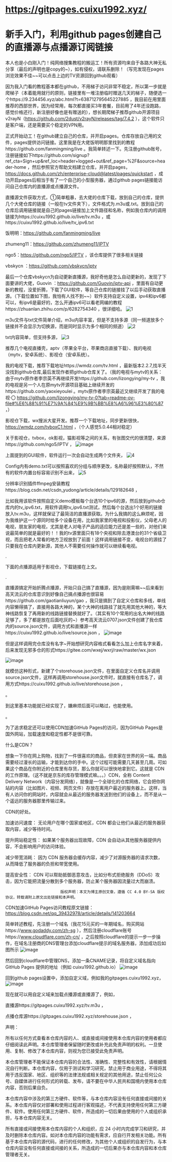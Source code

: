 # https://gitpages.cuixu1992.xyz/
# 新手入门，利用github pages创建自己的直播源与点播源订阅链接

本人也是小白刚入门！纯网络搜集教程的搬运工！所有资源均来自于各路大神无私分享（最后的声明也是copy的~），如有侵权，请联系删除！（写完发现在pages浏览效果不佳~~可以点击上边的TV资源回到github观看）

因为我入门看的教程基本都在github，不用梯子访问非常不稳定，所以第一步就是爬梯子（本着能用就行的原则，链接里有一堆注册临时赠送几天的梯子，随便选一个https://9.234456.xyz/abc.html?t=638712795645227885 ，我目前在用里面推荐的西部世界，因为经常用，每次都直接买3年套餐，目前用了4年还没跑路，感觉价格还行，新注册好像也是有赠送的），想长期爬梯子推荐github开源项目v2rayN（https://github.com/2dust/v2rayN/releases/tag/7.4.2 ），这个软件只是客户端，还是需要买个稳定的VPN用。

正式开始动工！在github建立自己的仓库，并开启pages。仓库存放自己用的文件，pages提供访问链接。这里我是在大佬饭明明那里找到的教程https://github.com/fanmingming/live 。我简单转述一下。先注册github账号，注册链接如下https://github.com/signup?ref_cta=Sign+up&ref_loc=header+logged+out&ref_page=%2F&source=header-home ，然后参照官方帮助文档建立仓库，并开启pages，https://docs.github.com/zh/enterprise-cloud@latest/pages/quickstart ，成功开启pages后相当于有了一个自己的小型服务器，通过github pages链接能访问自己仓库内的直播源或点播源文件。

直播源文件获取方式，①简单粗暴，去大佬的仓库下载，放到自己的仓库，提供几个大佬仓库的链接（一般在tv文件夹下），文件格式为.m3u或.txt。放到自己的仓库后调用链接就是自己的pages链接加上文件路径和名称，例如我仓库内的调用链接为https://cuixu1992.github.io/live/tv.m3u ，或https://cuixu1992.github.io/live/tv_ipv6.txt

饭明明：https://github.com/fanmingming/live 

zhumeng11：https://github.com/zhumeng11/IPTV 

ngo5：https://github.com/ngo5/IPTV ，该仓库提供了很多相关链接

vbskycn ：https://github.com/vbskycn/iptv 

最后一个仓库vbskycn为自动更新直播源，我好奇他是怎么自动更新的，发现了下面要讲的大佬，Guovin ：https://github.com/Guovin/iptv-api ，里面有自动更新的教程，没爱折腾，下载了GUI软件，等自己仓库的链接挂了以后手动获取直播源。（下载位置如下图，我怕有人找不到~~）软件支持自定义设置，ipv4和ipv6都可以，有ipv6是最好的，怎么开通ipv6可以看老网编的教程https://zhuanlan.zhihu.com/p/6282754340 ，很详细哈。
![1](https://github.com/user-attachments/assets/dc7a3edc-9110-49b5-bba0-fe05f8fa6ad5)

m3u文件与txt文件简单介绍，m3u内容丰富，但是不支持多源（同一频道放多个链接并不会显示为切换源，而是同时显示为多个相同的频道）
![2](https://github.com/user-attachments/assets/9026a76a-2707-4212-b294-96b92bd982d0)

txt内容简单，但支持多源，
![3](https://github.com/user-attachments/assets/0f726aad-fb88-4ed0-aa49-6e3aea6eb68a)

推荐几个电视直播壳，aptv（苹果全平台，苹果商店直接下载）、我的电视（mytv，安卓系统）、影视仓（安卓系统）。

我的电视下载，推荐下载地址https://wmdz.com/tv.html ，最新版本2.2.7,找半天没找到github仓库,最后发现作者把github仓库关了。（我的电视与mytv的关系：由于mytv原作者李宗英不再继续开发https://github.com/lizongying/my-tv ，我的电视是另一个人在原mytv开源项目基础上继续开发的https://github.com/yaoxieyoulei 。mytv原作者李宗英最近又继续开发了我的电视·〇 https://github.com/lizongying/my-tv-0?tab=readme-ov-file#%E6%88%91%E7%9A%84%E9%9B%BB%E8%A6%96%E3%80%87 ，）

影视仓下载，wx搜派大星开发。推荐一个下载地址，同步更新很快，https://wmdz.com/tvboxC1.html ，（个人感觉5.0.44相对稳定）

关于影视仓，tvbox，ok影视，猫影视等之间的关系，有张图交代的很清楚，来源https://github.com/ngo5/IPTV ，
![image](https://github.com/user-attachments/assets/984161dc-a4f1-406a-8704-bf9b1f585f83)


上面提到的GUI软件，软件运行一次会自动生成两个文件夹，
![4](https://github.com/user-attachments/assets/d6c024d5-f38d-40c1-8235-ca5a34c2db7c)

Config内有demo.txt可以按照喜欢的分组与顺序更改，名称最好按照默认，不然有的软件内置台标容易识别不出来，
![5](https://github.com/user-attachments/assets/6a307a04-27cc-48c8-8294-fd52e4491321)

分辨率识别插件ffmpeg安装教程https://blog.csdn.net/csdn_yudong/article/details/129182648 ，

比如我用该软件按照自定义demo模板每个台选10个ipv6的源，然后放到github仓库内的tv_ipv6.txt，用软件调用tv_ipv6.txt测试，然后每个台选出1个好用的链接放入tv.m3u，这样就保证了最简洁的直播源获取。为什么我搞的这么麻烦呢，因为我维护这一个源同时给多个设备在用，比如我家里的电视和投影仪，父母老人的电视，朋友家的电视，尤其是老人对电子产品的适应能力还是差一些的，对他们来说最简单的就是最好的！！我的tv源里面只有18个央视和除去港澳台的31个省级卫视，而且把老人常看的地方卫视放到了前面！这样调用链接不变，电视台的源挂了只要我在仓库内更新源，其他人不需要任何操作就可以继续看电视。

.

下面的点播源适用于影视仓，下载链接在上文。

.

直播源搞定开始折腾点播源，开始只自己搞了直播源，因为是刚需嘛~~后来看到高天流云的仓库意识到好像自己搞点播源也很容易https://github.com/gaotianliuyun/gao ，我只是搞到了自定义仓库和多线，单线内容懒得搞了，直接用各路大神的，某个大神的线路挂了就先用其他大神的，等大神线路恢复了再用新的线路链接替换就好了。（其实有10个常用的出名大神的线路足够了，多了都是放在后面吃灰的~）参考高天流云0707.json文件创建了我仓库内的source.json文件，调用方式和直播源一样https://cuixu1992.github.io/live/source.json ，
![image](https://github.com/user-attachments/assets/51b3aeb2-7ef3-4e9e-94da-0d0973df4562)

但是这样调用完仓库没有名字~开始想研究内容格式看看怎么加上仓库名字来着，后来发现无邪多仓的形式https://gitee.com/wxej/wxrj/raw/master/wx.json

![image](https://github.com/user-attachments/assets/2ef54ea7-7429-494d-9cff-fa6d9c61b5b9)

就模仿这种形式，新建了个storehouse.json文件，在里面自定义仓库名并调用source.json文件，这样再调用storehouse.json文件时，就直接有仓库名了，调用方式https://cuixu1992.github.io/live/storehouse.json ，

。

到这里基本功能就已经实现了，嫌麻烦后面可以略过，也能使用。

。

为了追求稳定还可以使用CDN加速GitHub Pages的访问，因为GitHub Pages是国外网站，加载速度和稳定性都不是很可靠。

什么是CDN？

想象一下你在网上购物，找到了一件很喜欢的商品，但卖家在世界的另一端。商品需要经过漫长的运输，才能到达你的手中。这个过程可能需要几天甚至几周。可如果这个商品在你附近的仓库里有存货，那么你就可以很快地拿到它。这就是 CDN 的工作原理。（这不就是京东的库存管理模式嘛。。。）CDN，全称 Content Delivery Network（内容分发网络），就像是一个全球化的仓库网络，它会把你网站的内容（比如图片、视频、网页文件）存放在离用户最近的服务器上。这样，当有人访问你的网站时，内容就会从最近的服务器发送到他们的设备上，而不是从一个遥远的服务器那里传输过来。

CDN的好处。

加速访问速度： 无论用户在哪个国家或地区，CDN 都会让他们从最近的服务器获取内容，减少等待时间。

提升网站稳定性： 如果某个服务器出现故障，CDN 会自动从其他服务器提供内容，不会影响用户的访问体验。

减少带宽消耗： 因为 CDN 服务器会缓存内容，减少了对源服务器的请求次数，从而降低了服务器的负担和带宽使用。

提高安全性： CDN 可以帮助抵御恶意攻击，比如分布式拒绝服务（DDoS）攻击，因为它能把流量分散到多个服务器，防止某个服务器因流量过大而崩溃。

                            版权声明：本文为博主原创文章，遵循 CC 4.0 BY-SA 版权协议，转载请附上原文出处链接和本声明。
                        
CDN加速GitHub Pages访问教程原文链接：https://blog.csdn.net/qq_39432978/article/details/141203664 

简单转述教程，先注册一个域名（我花15元买的一年期域名，购买网站https://www.godaddy.com/zh-sg ），然后注册cloudflare账号https://www.cloudflare.com/zh-cn/ ，之后按照cloudflare的提示一步一步操作，在域名注册商的DNS管理台添加cloudflare提示的域名服务器，添加成功后如图所示
![image](https://github.com/user-attachments/assets/bc74c9c8-9a8c-4545-a268-df7c4b8427bb)

然后回到cloudflare中管理DNS，添加一条CNAME记录，将自定义域名指向 GitHub Pages 提供的地址（例如 cuixu1992.github.io）
![image](https://github.com/user-attachments/assets/6be21535-1847-4bca-9671-f50de06499ec)

回到github pages设置中，添加自定义域，例如我的gitpages.cuixu1992.xyz，
![image](https://github.com/user-attachments/assets/3693cb77-818a-41b8-b232-e714743c6249)

现在就可以用自定义域来加载点播源或直播源了，例如，

直播源https://gitpages.cuixu1992.xyz/tv.m3u ，

点播仓库源https://gitpages.cuixu1992.xyz/storehouse.json ，

声明：

所有以任何方式查看本仓库内容的人、或直接或间接使用本仓库内容的使用者都应仔细阅读此声明。本仓库管理者保留随时更改或补充此免责声明的权利。一旦使用、复制、修改了本仓库内容，则视为您已接受此免责声明。

本仓库管理者不能保证本仓库内容的合法性、准确性、完整性和有效性，请根据情况自行判断。本仓库内容，仅用于测试和学习研究，禁止用于商业用途，不得将其用于违反国家、地区、组织等的法律法规或相关规定的其他用途，禁止任何公众号、自媒体进行任何形式的转载、发布，请不要在中华人民共和国境内使用本仓库内容，否则后果自负。

本仓库内容中涉及的第三方硬件、软件等，与本仓库内容没有任何直接或间接的关系。本仓库内容仅对部署和使用过程进行客观描述，不代表支持使用任何第三方硬件、软件。使用任何第三方硬件、软件，所造成的一切后果由使用的个人或组织承担，与本仓库内容无关。

所有直接或间接使用本仓库内容的个人和组织，应 24 小时内完成学习和研究，并及时删除本仓库内容。如对本仓库内容的功能有需求，应自行开发相关功能。所有基于本仓库内容的源代码，进行的任何修改，为其他个人或组织的自发行为，与本仓库内容没有任何直接或间接的关系，所造成的一切后果亦与本仓库内容和本仓库管理者无关。
